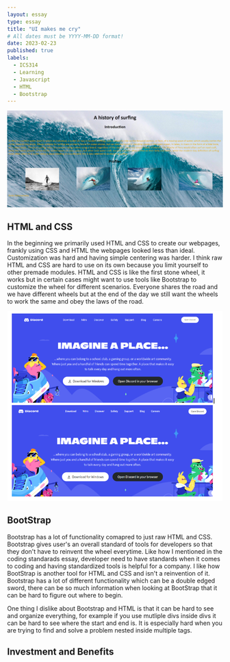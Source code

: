 ```yaml
---
layout: essay
type: essay
title: "UI makes me cry"
# All dates must be YYYY-MM-DD format!
date: 2023-02-23
published: true
labels:
  - ICS314
  - Learning
  - Javascript
  - HTML
  - Bootstrap
---
```

<img width="600px" class="rounded float-start pe-4" src="../img/surfing.png">
  
## HTML and CSS
  
  In the beginning we primarily used HTML and CSS to create our webpages, frankly using CSS and HTML the webpages looked less than ideal.  Customization was hard and having simple centering was harder.  I think raw HTML and CSS are hard to use on its own because you limit yourself to other premade modules.  HTML and CSS is like the first stone wheel, it works but in certain cases might want to use tools like Bootstrap to customize the wheel for different scenarios.  Everyone shares the road and we have different wheels but at the end of the day we still want the wheels to work the same and obey the laws of the road. 
  
 
<img width="600px" class="rounded float-start pe-4" src="../img/discord.png">

## BootStrap
  
  Bootstrap has a lot of functionality comapred to just raw HTML and CSS.  Bootstrap gives user's an overall standard of tools for developers so that they don't have to reinvent the wheel everytime.  Like how I mentioned in the coding standarads essay, developer need to have standards when it comes to coding and having standardized tools is helpful for a company.  I like how BootStrap is another tool for HTML and CSS and isn't a reinvention of it.  Bootstrap has a lot of different functionality which can be a double edged sword, there can be so much information when looking at BootStrap that it can be hard to figure out where to begin.  
  
  One thing I dislike about Bootstrap and HTML is that it can be hard to see and organize everything, for example if you use mutliple divs inside divs it can be hard to see where the start and end is.  It is especially hard when you are trying to find and solve a problem nested inside multiple tags.   
  
## Investment and Benefits
  
  
